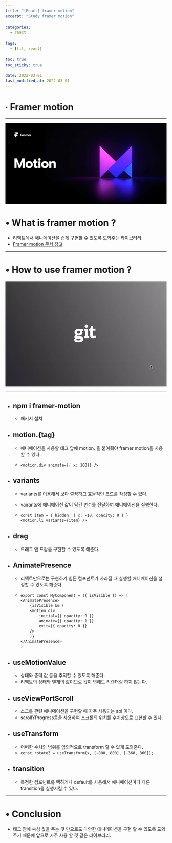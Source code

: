 ```yaml
---
title: "[React] framer motion"
excerpt: "Study framer motion"

categories:
  - react

tags:
  - [til, react]

toc: true
toc_sticky: true

date: 2022-03-01
last_modified_at: 2022-03-01
---
```


# ∙ Framer motion

---

<div align="center">

<img src="/assets/images/22_03_01_react/framer.png"/>

</div>

# • What is framer motion ?

- 리액트에서 애니메이션을 쉽게 구현할 수 있도록 도와주는 라이브러리.
- <a href="https://www.framer.com/motion/" target="_blank">Framer motion 문서 참고</a>

---

# • How to use framer motion ?

<div align="center">

<img src="/assets/images/22_03_01_react/framer.gif" />

</div>

---

- ## npm i framer-motion

  - 패키지 설치

- ## motion.{tag}

  - 애니메이션을 사용할 태그 앞에 motion. 을 붙여줘야 framer motion을 사용할 수 있다.

  - `<motion.div animate={{ x: 100}} />`

- ## variants

  - variants를 이용해서 보다 깔끔하고 효율적인 코드를 작성할 수 있다.
  - vairants에 애니메이션 값이 담긴 변수를 전달하여 애니메이션을 실행한다.

  - ```
    const item = { hidden: { x: -10, opacity: 0 } }
    <motion.li variants={item} />
    ```

- ## drag

  - 드래그 앤 드랍을 구현할 수 있도록 해준다.

- ## AnimatePresence

  - 리액트만으로는 구현하기 힘든 컴포넌트가 사라질 때 실행할 애니메이션을 설정할 수 있도록 해준다.

  - ```
    export const MyComponent = ({ isVisible }) => (
    <AnimatePresence>
        {isVisible && (
        <motion.div
            initial={{ opacity: 0 }}
            animate={{ opacity: 1 }}
            exit={{ opacity: 0 }}
        />
        )}
    </AnimatePresence>
    )
    ```

- ## useMotionValue

  - 상태와 중력 값 등을 추적할 수 있도록 해준다.
  - 리액트의 상태와 별개의 값이므로 값이 변해도 리렌더링 하지 않는다.

- ## useViewPortScroll

  - 스크롤 관련 애니메이션을 구현할 때 자주 사용되는 api 이다.
  - scrollYProgress등을 사용하여 스크롤의 위치를 수치상으로 표현할 수 있다.

- ## useTransform

  - 어떠한 수치의 범위를 임의적으로 transform 할 수 있게 도와준다.
  - `const rotateZ = useTransform(x, [-800, 800], [-360, 360]);`

- ## transition

  - 특정한 컴포넌트를 택하거나 default를 사용해서 애니메이션마다 다른 transition을 실행시킬 수 있다.

---

# • Conclusion

- 태그 안에 속성 값을 주는 것 만으로도 다양한 애니메이션을 구현 할 수 있도록 도와주기 때문에 앞으로 자주 사용 할 것 같은 라이브러리.
